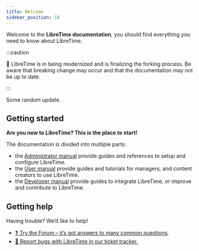 ```yaml
---
title: Welcome
sidebar_position: 10
---
```


Welcome to the **LibreTime documentation**, you should find everything you need to know about LibreTime.

:::caution

:construction: LibreTime is in being modernized and is finalizing the forking process. Be aware that breaking change may occur and that the documentation may not be up to date.

:::

Some random update.

## Getting started

**Are you new to LibreTime? This is the place to start!**

The documentation is divided into multiple parts:

- the [Administrator manual](./admin-manual) provide guides and references to setup and configure LibreTime.
- the [User manual](./user-manual) provide guides and tutorials for managers, and content creators to use LibreTime.
- the [Developer manual](./developer-manual) provide guides to integrate LibreTime, or improve and contribute to LibreTime.

## Getting help

Having trouble? We’d like to help!

- [:question: Try the Forum – it’s got answers to many common questions](https://discourse.libretime.org/).
- [:bug: Report bugs with LibreTime in our ticket tracker.](https://github.com/libretime/libretime/issues)
